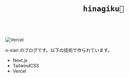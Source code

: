 <h1>
  <div align="center">
    <code>
      <strong>
        hinagiku🌼
      </strong>
    </code>
  </div>
</h1>

![Vercel](https://therealsujitk-vercel-badge.vercel.app/?app=hinagiku&style=flat)

o-xian のブログです。以下の技術で作られています。

- Next.js
- TailwindCSS
- Vercel
